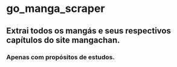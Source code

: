 # go_manga_scraper

## Extrai todos os mangás e seus respectivos capítulos do site mangachan.
### Apenas com propósitos de estudos.
